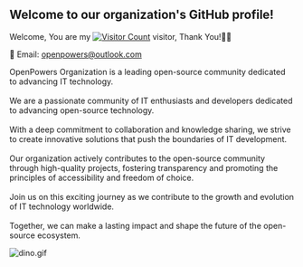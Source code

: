 ## Welcome to our organization's GitHub profile! 

Welcome, You are my [![Visitor Count](https://profile-counter.glitch.me/OpenPowers/count.svg)]() visitor, Thank You!🎉🎉<br>

📧 Email: openpowers@outlook.com

OpenPowers Organization is a leading open-source community dedicated to advancing IT technology.<br>
<br>
We are a passionate community of IT enthusiasts and developers dedicated to advancing open-source technology.<br>
<br>
With a deep commitment to collaboration and knowledge sharing, we strive to create innovative solutions that push the boundaries of IT development.<br>
<br>
Our organization actively contributes to the open-source community through high-quality projects, fostering transparency and promoting the principles of accessibility and freedom of choice.<br>
<br>
Join us on this exciting journey as we contribute to the growth and evolution of IT technology worldwide.<br>
<br>
Together, we can make a lasting impact and shape the future of the open-source ecosystem.

<img data-target="animated-image.replacedImage" alt="dino.gif" class="AnimatedImagePlayer-animatedImage" src="https://github.com/saadeghi/saadeghi/raw/master/dino.gif" style="display: block; opacity: 1;">
